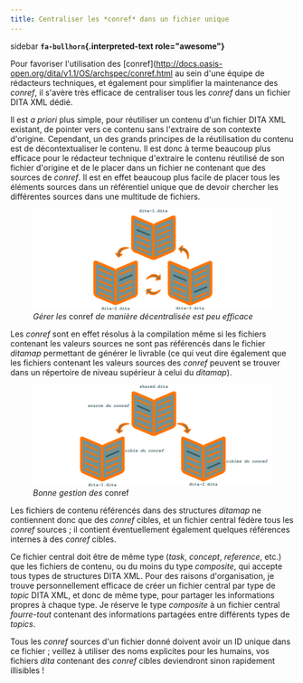 ```yaml
---
title: Centraliser les *conref* dans un fichier unique
---
```


 sidebar
**`fa-bullhorn`{.interpreted-text role="awesome"}**

Pour favoriser l'utilisation des
\[conref\](<http://docs.oasis-open.org/dita/v1.1/OS/archspec/conref.html>
au sein d'une équipe de rédacteurs techniques, et également pour
simplifier la maintenance des *conref*, il s'avère très efficace de
centraliser tous les *conref* dans un fichier DITA XML dédié.


Il est *a priori* plus simple, pour réutiliser un contenu d'un fichier
DITA XML existant, de pointer vers ce contenu sans l'extraire de son
contexte d'origine. Cependant, un des grands principes de la
réutilisation du contenu est de décontextualiser le contenu. Il est donc
à terme beaucoup plus efficace pour le rédacteur technique d'extraire
le contenu réutilisé de son fichier d'origine et de le placer dans un
fichier ne contenant que des sources de *conref*. Il est en effet
beaucoup plus facile de placer tous les éléments sources dans un
référentiel unique que de devoir chercher les différentes sources dans
une multitude de fichiers.

<figure>
<img src="graphics/conref-non-centralises.svg"
alt="graphics/conref-non-centralises.svg" />
<figcaption><em>Gérer les</em> conref <em>de manière décentralisée est
peu efficace</em></figcaption>
</figure>

Les *conref* sont en effet résolus à la compilation même si les fichiers
contenant les valeurs sources ne sont pas référencés dans le fichier
*ditamap* permettant de générer le livrable (ce qui veut dire également
que les fichiers contenant les valeurs sources des *conref* peuvent se
trouver dans un répertoire de niveau supérieur à celui du *ditamap*).

<figure>
<img src="graphics/conref.svg" alt="graphics/conref.svg" />
<figcaption><em>Bonne gestion des</em> conref</figcaption>
</figure>

Les fichiers de contenu référencés dans des structures *ditamap* ne
contiennent donc que des *conref* cibles, et un fichier central fédère
tous les *conref* sources ; il contient éventuellement également
quelques références internes à des *conref* cibles.

Ce fichier central doit être de même type (*task*, *concept*,
*reference*, etc.) que les fichiers de contenu, ou du moins du type
*composite*, qui accepte tous types de structures DITA XML. Pour des
raisons d'organisation, je trouve personnellement efficace de créer un
fichier central par type de *topic* DITA XML, et donc de même type, pour
partager les informations propres à chaque type. Je réserve le type
*composite* à un fichier central *fourre-tout* contenant des
informations partagées entre différents types de *topics*.

Tous les *conref* sources d'un fichier donné doivent avoir un ID unique
dans ce fichier ; veillez à utiliser des noms explicites pour les
humains, vos fichiers *dita* contenant des *conref* cibles deviendront
sinon rapidement illisibles !
